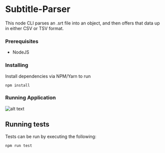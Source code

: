 # Subtitle-Parser

This node CLI parses an .srt file into an object, and then offers that data up in either CSV or TSV format.

### Prerequisites

- NodeJS

### Installing

Install dependencies via NPM/Yarn to run

```
npm install
```

### Running Application

![alt text](https://postimg.cc/image/g68xbebkr/)

## Running tests

Tests can be run by executing the following:

```
npm run test
```
